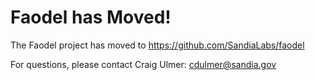 # Faodel has Moved!

The Faodel project has moved to https://github.com/SandiaLabs/faodel

For questions, please contact Craig Ulmer: cdulmer@sandia.gov

